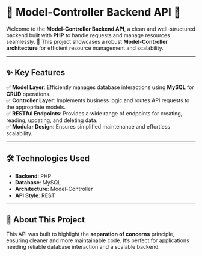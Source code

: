 # 🌟 **Model-Controller Backend API** 🌟

Welcome to the **Model-Controller Backend API**, a clean and well-structured backend built with **PHP** to handle requests and manage resources seamlessly. 🚀 This project showcases a robust **Model-Controller architecture** for efficient resource management and scalability.

---

## ✨ **Key Features**
✅ **Model Layer**: Efficiently manages database interactions using **MySQL** for **CRUD** operations.  
✅ **Controller Layer**: Implements business logic and routes API requests to the appropriate models.  
✅ **RESTful Endpoints**: Provides a wide range of endpoints for creating, reading, updating, and deleting data.  
✅ **Modular Design**: Ensures simplified maintenance and effortless scalability.  

---

## 🛠️ **Technologies Used**
- **Backend**: PHP  
- **Database**: MySQL  
- **Architecture**: Model-Controller  
- **API Style**: REST  

---

## 📖 **About This Project**
This API was built to highlight the **separation of concerns** principle, ensuring cleaner and more maintainable code. It’s perfect for applications needing reliable database interaction and a scalable backend.
